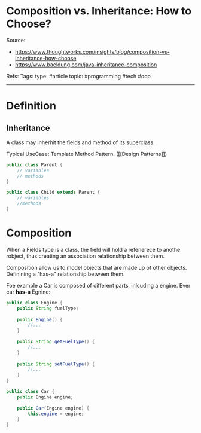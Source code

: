 # Composition vs. Inheritance: How to Choose? 
Source:
- https://www.thoughtworks.com/insights/blog/composition-vs-inheritance-how-choose
- https://www.baeldung.com/java-inheritance-composition

Refs:
Tags: type: #article topic: #programming #tech #oop

---

# Definition 
## Inheritance
A class may inherhit the fields and method of its superclass. 

Typical UseCase: Template Method Pattern. ([[Design Patterns]])

```java
public class Parent {
	// variables
	// methods
}

public class Child extends Parent {
	// variables
	//methods
}
```

# Composition
When a Fields type is a class, the field will hold a refenerece to anothe robject, thus creating an association relationship between them. 

Composition allow us to model objects that are made up of other objects. 
Definining a "has-a" relationship between them. 

Foe example a Car is composed of different parts, inlcuding a engine. Ever car **has-a** Egnine:

```java
public class Engine {
	public String fuelType;
	
	public Engine() {
		//...
	}
	
	public String getFuelType() {
		//...
	}
	
	public String setFuelType() {
		//...
	}
}
```

```java
public class Car {
	public Engine engine;
 
	public Car(Engine engine) {
		this.engine = engine; 
	}
}
```